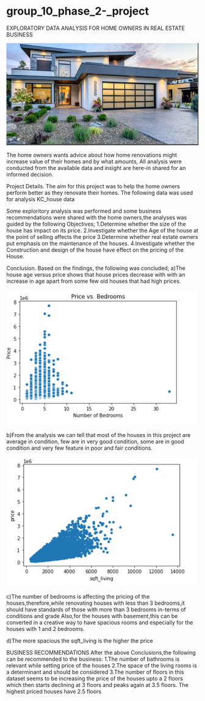 # group_10_phase_2-_project
EXPLORATORY DATA ANALYSIS FOR HOME OWNERS IN REAL ESTATE BUSINESS

![House_picture](https://github.com/SellahNyarotso/group_10_phase_2-_project/blob/master/Capture%206.PNG)


The home owners wants advice about how home renovations might increase value of their homes and by what amounts,
All analysis were conducted from the available data and insight are here-in shared for an informed decision.

Project Details.
The aim for this project was to help the home owners perform better as they renovate their homes.
The following data was used for analysis
KC_house data

 Some exploritory analysis was performed and  some business recommendations were shared with the home owners,the analyses was guided by the following Objectives;
1.Determine whether the size of the house has impact on its price.
2.Investigate whether the Age of the house at the point of selling affects the price
3.Determine whether real estate owners put emphasis on the maintenance of the houses.
4.Investigate whether the Construction and design of the house have effect on the pricing of the House.

Conclusion.
Based on the findings, the following was concluded;
a)The house age versus price shows that house prices decrease with with an increase in age apart from some few old houses that had high prices.

![House_Age](https://github.com/SellahNyarotso/group_10_phase_2-_project/blob/master/Capture%204.PNG)


b)From the analysis we can tell that most of the houses in this project are average in condition, few are in very good condition, some are in good condition and very few feature in poor and fair conditions.

![Sqft_living](https://github.com/SellahNyarotso/group_10_phase_2-_project/blob/master/Capture%203.PNG)


c)The number of bedrooms is affecting the pricing of the houses,therefore,while renovating houses with less than 3 bedrooms,it should have standards of those with more than 3 bedrooms in-terms of conditions and grade
Also,for the houses with basement,this can be converted in a creative way to have spacious rooms and especially for the houses with 1 and 2 bedrooms.

d)The more spacious the sqft_living is the higher the price

BUSINESS RECOMMENDATIONS
After the above Conclusions,the following can be recommended to the business:
1.The number of bathrooms is relevant while setting price of the houses
2.The space of the living rooms is a determinant and should be considered
3.The number of floors in this dataset seems to be increasing the price of the houses upto a 2 floors which then starts declining at 3 floors and peaks again at 3.5 floors.
The highest priced houses have 2.5 floors
